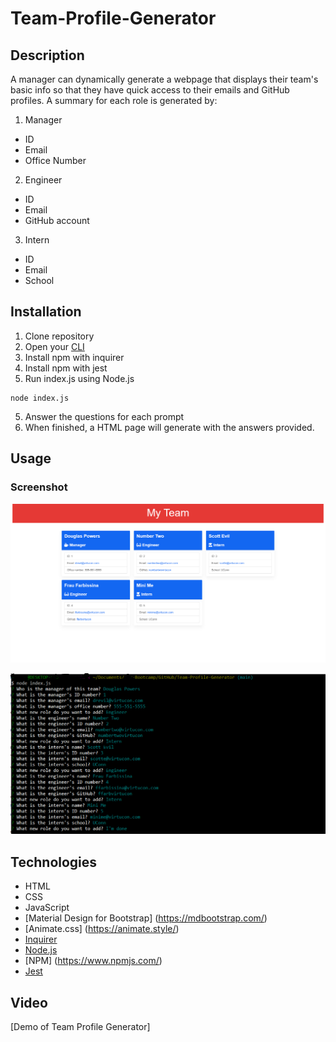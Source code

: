 # Team-Profile-Generator

## Description
A manager can dynamically generate a webpage that displays their team's basic info
so that they have quick access to their emails and GitHub profiles. A summary for each role is generated by:
1. Manager
* ID
* Email
* Office Number
2. Engineer
* ID
* Email
* GitHub account
3. Intern
* ID
* Email
* School

## Installation
1. Clone repository
2. Open your [CLI](https://www.w3schools.com/whatis/whatis_cli.asp)
2. Install npm with inquirer
3. Install npm with jest
4. Run index.js using Node.js
```
node index.js
``` 
5. Answer the questions for each prompt
6. When finished, a HTML page will generate with the answers provided.

## Usage
### Screenshot
![Team Profile Generator](./dist/assets/team-generator.png)

![Questions in CLI](./dist/assets/gitbash-cli.png)


## Technologies
* HTML
* CSS
* JavaScript
* [Material Design for Bootstrap] (https://mdbootstrap.com/)
* [Animate.css] (https://animate.style/) 
* [Inquirer](https://www.npmjs.com/package/inquirer)
* [Node.js](https://nodejs.org/en/)
* [NPM] (https://www.npmjs.com/)
* [Jest](https://www.npmjs.com/package/jest)

## Video
[Demo of Team Profile Generator]